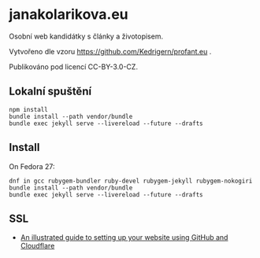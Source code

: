 # janakolarikova.eu

Osobní web kandidátky s články a životopisem.

Vytvořeno dle vzoru https://github.com/Kedrigern/profant.eu .

Publikováno pod licencí CC-BY-3.0-CZ.

## Lokalní spuštění

```
npm install
bundle install --path vendor/bundle
bundle exec jekyll serve --livereload --future --drafts
```

## Install

On Fedora 27:

```
dnf in gcc rubygem-bundler ruby-devel rubygem-jekyll rubygem-nokogiri
bundle install --path vendor/bundle
bundle exec jekyll serve --livereload --future --drafts
```

## SSL

- [An illustrated guide to setting up your website using GitHub and Cloudflare](https://medium.freecodecamp.org/an-illustrated-guide-for-setting-up-your-website-using-github-cloudflare-5a7a11ca9465)
